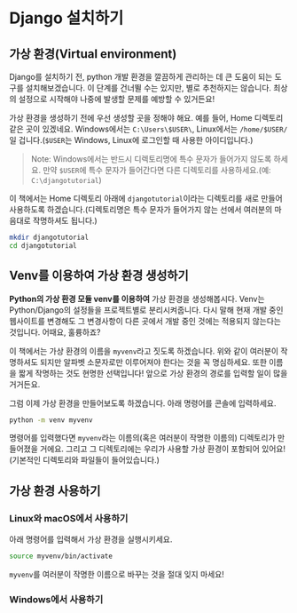 # Django 설치하기

## 가상 환경(Virtual environment)

Django를 설치하기 전, python 개발 환경을 깔끔하게 관리하는 데 큰 도움이 되는 도구를 설치해보겠습니다. 이 단계를 건너뛸 수는 있지만, 별로 추천하지는 않습니다. 최상의 설정으로 시작해야 나중에 발생할 문제를 예방할 수 있거든요!

가상 환경을 생성하기 전에 우선 생성할 곳을 정해야 해요. 예를 들어, Home 디렉토리 같은 곳이 있겠네요. Windows에서는 `C:\Users\$USER\`, Linux에서는 `/home/$USER/`일 겁니다.(`$USER`는 Windows, Linux에 로그인할 때 사용한 아이디입니다.)
> Note: Windows에서는 반드시 디렉토리명에 특수 문자가 들어가지 않도록 하세요. 만약 `$USER`에 특수 문자가 들어간다면 다른 디렉토리를 사용하세요.(예: `C:\djangotutorial`)

이 책에서는 Home 디렉토리 아래에 `djangotutorial`이라는 디렉토리를 새로 만들어 사용하도록 하겠습니다.(디렉토리명은 특수 문자가 들어가지 않는 선에서 여러분의 마음대로 작명하셔도 됩니다.)

``` bash
mkdir djangotutorial
cd djangotutorial
```

## Venv를 이용하여 가상 환경 생성하기

**Python의 가상 환경 모듈 venv를 이용하여** 가상 환경을 생성해봅시다. Venv는 Python/Django의 설정들을 프로젝트별로 분리시켜줍니다. 다시 말해 현재 개발 중인 웹사이트를 변경해도 그 변경사항이 다른 곳에서 개발 중인 것에는 적용되지 않는다는 것입니다. 어때요, 훌륭하죠?

이 책에서는 가상 환경의 이름을 `myvenv`라고 짓도록 하겠습니다. 위와 같이 여러분이 작명하셔도 되지만 알파벳 소문자로만 이루어져야 한다는 것을 꼭 명심하세요. 또한 이름을 짧게 작명하는 것도 현명한 선택입니다! 앞으로 가상 환경의 경로를 입력할 일이 많을 거거든요.

그럼 이제 가상 환경을 만들어보도록 하겠습니다. 아래 명령어를 콘솔에 입력하세요.

``` bash
python -m venv myvenv
```

명령어를 입력했다면 `myvenv`라는 이름의(혹은 여러분이 작명한 이름의) 디렉토리가 만들어졌을 거에요. 그리고 그 디렉토리에는 우리가 사용할 가상 환경이 포함되어 있어요!(기본적인 디렉토리와 파일들이 들어있습니다.)

## 가상 환경 사용하기

### Linux와 macOS에서 사용하기

아래 명령어를 입력해서 가상 환경을 실행시키세요.

``` bash
source myvenv/bin/activate
```

`myvenv`를 여러분이 작명한 이름으로 바꾸는 것을 절대 잊지 마세요!

### Windows에서 사용하기